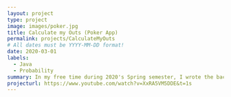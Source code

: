 ```yaml
---
layout: project
type: project
image: images/poker.jpg
title: Calculate my Outs (Poker App)
permalink: projects/CalculateMyOuts
# All dates must be YYYY-MM-DD format!
date: 2020-03-01
labels:
  - Java
  - Probability
summary: In my free time during 2020's Spring semester, I wrote the back-end of an app that helps people practice calculating their possible outs (or stronger hand possibilities).
projecturl: https://www.youtube.com/watch?v=XxRA5VM5DDE&t=1s
---
```





